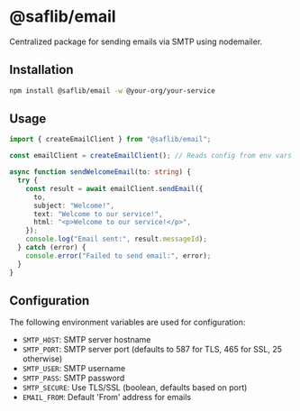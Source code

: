 # @saflib/email

Centralized package for sending emails via SMTP using nodemailer.

## Installation

```bash
npm install @saflib/email -w @your-org/your-service
```

## Usage

```typescript
import { createEmailClient } from "@saflib/email";

const emailClient = createEmailClient(); // Reads config from env vars

async function sendWelcomeEmail(to: string) {
  try {
    const result = await emailClient.sendEmail({
      to,
      subject: "Welcome!",
      text: "Welcome to our service!",
      html: "<p>Welcome to our service!</p>",
    });
    console.log("Email sent:", result.messageId);
  } catch (error) {
    console.error("Failed to send email:", error);
  }
}
```

## Configuration

The following environment variables are used for configuration:

- `SMTP_HOST`: SMTP server hostname
- `SMTP_PORT`: SMTP server port (defaults to 587 for TLS, 465 for SSL, 25 otherwise)
- `SMTP_USER`: SMTP username
- `SMTP_PASS`: SMTP password
- `SMTP_SECURE`: Use TLS/SSL (boolean, defaults based on port)
- `EMAIL_FROM`: Default 'From' address for emails
